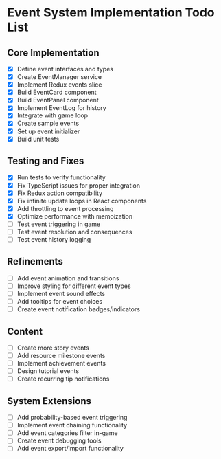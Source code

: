 # Event System Implementation Todo List

## Core Implementation
- [x] Define event interfaces and types
- [x] Create EventManager service
- [x] Implement Redux events slice
- [x] Build EventCard component
- [x] Build EventPanel component 
- [x] Implement EventLog for history
- [x] Integrate with game loop
- [x] Create sample events
- [x] Set up event initializer
- [x] Build unit tests

## Testing and Fixes
- [x] Run tests to verify functionality
- [x] Fix TypeScript issues for proper integration
- [x] Fix Redux action compatibility
- [x] Fix infinite update loops in React components
- [x] Add throttling to event processing
- [x] Optimize performance with memoization
- [ ] Test event triggering in game
- [ ] Test event resolution and consequences
- [ ] Test event history logging

## Refinements
- [ ] Add event animation and transitions
- [ ] Improve styling for different event types
- [ ] Implement event sound effects
- [ ] Add tooltips for event choices
- [ ] Create event notification badges/indicators

## Content
- [ ] Create more story events
- [ ] Add resource milestone events
- [ ] Implement achievement events
- [ ] Design tutorial events
- [ ] Create recurring tip notifications

## System Extensions
- [ ] Add probability-based event triggering
- [ ] Implement event chaining functionality
- [ ] Add event categories filter in-game
- [ ] Create event debugging tools
- [ ] Add event export/import functionality
